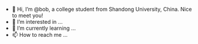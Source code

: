- 👋 Hi, I’m @bob, a college student from Shandong University, China. Nice to meet you!
- 👀 I’m interested in ...
- 🌱 I’m currently learning ...
- 📫 How to reach me ...

<!---
hugbob/hugbob is a ✨ special ✨ repository because its `README.md` (this file) appears on your GitHub profile.
You can click the Preview link to take a look at your changes.
--->
